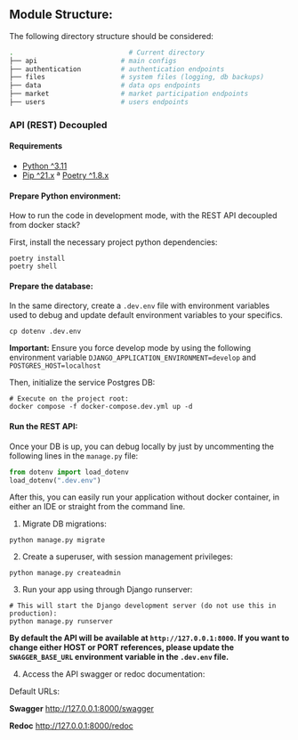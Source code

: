 
## Module Structure:

The following directory structure should be considered:

``` bash
.                             # Current directory
├── api                     # main configs
├── authentication          # authentication endpoints
├── files                   # system files (logging, db backups)
├── data                    # data ops endpoints
├── market                  # market participation endpoints
├── users                   # users endpoints
```

### API (REST) Decoupled

#### Requirements

* [Python ^3.11](https://www.python.org/downloads/)
* [Pip ^21.x](https://pypi.org/project/pip/)
ª [Poetry ^1.8.x](https://python-poetry.org/)

####  Prepare Python environment:
How to run the code in development mode, with the REST API decoupled from docker stack?

First, install the necessary project python dependencies:

```shell
poetry install
poetry shell
```

#### Prepare the database:
In the same directory, create a `.dev.env` file with environment variables used to debug and update default environment variables to your specifics.

```shell
cp dotenv .dev.env
```

**Important:** Ensure you force develop mode by using the following environment variable `DJANGO_APPLICATION_ENVIRONMENT=develop` and `POSTGRES_HOST=localhost`

Then, initialize the service Postgres DB:

```shell
# Execute on the project root:
docker compose -f docker-compose.dev.yml up -d
```

#### Run the REST API:

Once your DB is up, you can debug locally by just by uncommenting the following lines in the `manage.py` file: 

```python api/manage.py
from dotenv import load_dotenv
load_dotenv(".dev.env")
```

After this, you can easily run your application without docker container, in either an IDE or straight from the command line.

1. Migrate DB migrations:

```shell
python manage.py migrate
```

2. Create a superuser, with session management privileges:

```shell
python manage.py createadmin
```

3. Run your app using through Django runserver:

```shell
# This will start the Django development server (do not use this in production):
python manage.py runserver
```

**By default the API will be available at `http://127.0.0.1:8000`. If you want to change either HOST or PORT references, please update the `SWAGGER_BASE_URL` environment variable in the `.dev.env` file.**


4. Access the API swagger or redoc documentation:

Default URLs:

**Swagger**
http://127.0.0.1:8000/swagger

**Redoc**
http://127.0.0.1:8000/redoc
